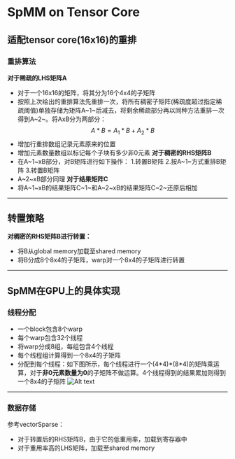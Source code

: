 # SpMM on Tensor Core
## 适配tensor core(16x16)的重排
### 重排算法
**对于稀疏的LHS矩阵A**

* 对于一个16x16的矩阵，将其分为16个4x4的子矩阵
* 按照上次给出的重排算法先重排一次，将所有稠密子矩阵(稀疏度超过指定稀疏阈值)单独存储为矩阵A~1~后减去，将剩余稀疏部分再以同种方法重排一次 得到A~2~。将AxB分为两部分：
  $$A*B=A_1*B+A_2*B$$
* 增加行重排数组记录元素原来的位置
* 增加元素数量数组以标记每个子块有多少非0元素
  **对于稠密的RHS矩阵B**
* 在A~1~xB部分，对B矩阵进行如下操作：
  1.转置B矩阵
  2.按A~1~方式重排B矩阵
  3.转置B矩阵
* A~2~xB部分同理
  **对于结果矩阵C**
* 将A~1~xB的结果矩阵C~1~和A~2~xB的结果矩阵C~2~还原后相加

***

## 转置策略
**对稠密的RHS矩阵B进行转置：**

* 将B从global memory加载至shared memory
* 将B分成8个8x4的子矩阵，warp对一个8x4的子矩阵进行转置

***

## SpMM在GPU上的具体实现
### 线程分配

* 一个block包含8个warp
* 每个warp包含32个线程
* 将warp分成8组，每组包含4个线程
* 每个线程组计算得到一个8x4的子矩阵
* 分配到每个线程：如下图所示，每个线程进行一个(4\*4)\*(8\*4)的矩阵乘运算，对于**非0元素数量为0**的子矩阵不做运算。4个线程得到的结果累加则得到一个8x4的子矩阵
  ![Alt text](image-1.png)

***

### 数据存储
参考vectorSparse：

* 对于转置后的RHS矩阵B，由于它的低重用率，加载到寄存器中
* 对于重用率高的LHS矩阵，加载至shared memory
